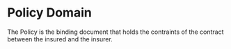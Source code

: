 # Policy Domain

The Policy is the binding document that holds the contraints of the contract between the insured and the insurer.